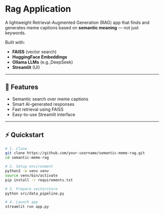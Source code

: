 

# Rag Application 
A lightweight Retrieval-Augmented Generation (RAG) app that finds and generates meme captions based on **semantic meaning** — not just keywords.

Built with:
- **FAISS** (vector search)
- **HuggingFace Embeddings**
- **Ollama LLMs** (e.g.,DeepSeek)
- **Streamlit** (UI)

---

## 🚀 Features
- Semantic search over meme captions
- Smart AI-generated responses
- Fast retrieval using FAISS
- Easy-to-use Streamlit interface

---

## ⚡ Quickstart

```bash
# 1. Clone
git clone https://github.com/your-username/semantic-meme-rag.git
cd semantic-meme-rag

# 2. Setup environment
python3 -m venv venv
source venv/bin/activate
pip install -r requirements.txt

# 3. Prepare vectorstore
python src/data_pipeline.py

# 4. Launch app
streamlit run app.py
```
